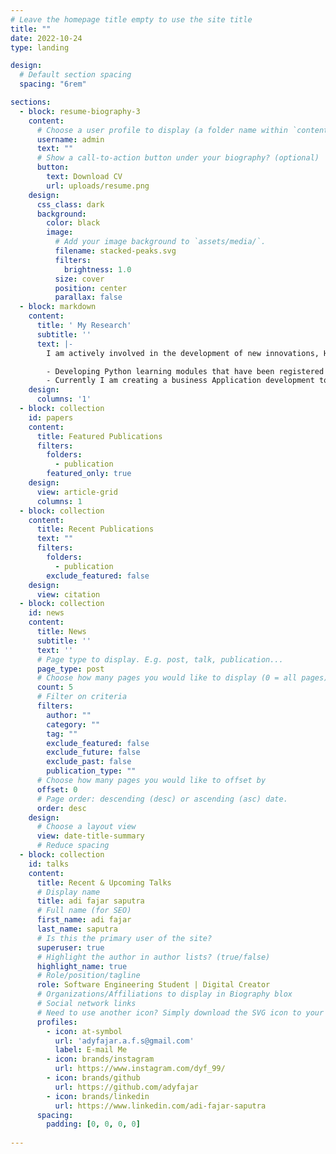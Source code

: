 ```yaml
---
# Leave the homepage title empty to use the site title
title: ""
date: 2022-10-24
type: landing

design:
  # Default section spacing
  spacing: "6rem"

sections:
  - block: resume-biography-3
    content:
      # Choose a user profile to display (a folder name within `content/authors/`)
      username: admin
      text: ""
      # Show a call-to-action button under your biography? (optional)
      button:
        text: Download CV
        url: uploads/resume.png
    design:
      css_class: dark
      background:
        color: black
        image:
          # Add your image background to `assets/media/`.
          filename: stacked-peaks.svg
          filters:
            brightness: 1.0
          size: cover
          position: center
          parallax: false
  - block: markdown
    content:
      title: ' My Research'
      subtitle: ''
      text: |-
        I am actively involved in the development of new innovations, Here are some of my main focuses:

        - Developing Python learning modules that have been registered in Haki
        - Currently I am creating a business Application development to support the export of domestic umkm     products 
    design:
      columns: '1'
  - block: collection
    id: papers
    content:
      title: Featured Publications
      filters:
        folders:
          - publication
        featured_only: true
    design:
      view: article-grid
      columns: 1
  - block: collection
    content:
      title: Recent Publications
      text: ""
      filters:
        folders:
          - publication
        exclude_featured: false
    design:
      view: citation
  - block: collection
    id: news
    content:
      title: News
      subtitle: ''
      text: ''
      # Page type to display. E.g. post, talk, publication...
      page_type: post
      # Choose how many pages you would like to display (0 = all pages)
      count: 5
      # Filter on criteria
      filters:
        author: ""
        category: ""
        tag: ""
        exclude_featured: false
        exclude_future: false
        exclude_past: false
        publication_type: ""
      # Choose how many pages you would like to offset by
      offset: 0
      # Page order: descending (desc) or ascending (asc) date.
      order: desc
    design:
      # Choose a layout view
      view: date-title-summary
      # Reduce spacing
  - block: collection
    id: talks
    content:
      title: Recent & Upcoming Talks
      # Display name
      title: adi fajar saputra
      # Full name (for SEO)
      first_name: adi fajar
      last_name: saputra
      # Is this the primary user of the site?
      superuser: true
      # Highlight the author in author lists? (true/false)
      highlight_name: true
      # Role/position/tagline
      role: Software Engineering Student | Digital Creator
      # Organizations/Affiliations to display in Biography blox
      # Social network links
      # Need to use another icon? Simply download the SVG icon to your `assets/media/icons/` folder.
      profiles:
        - icon: at-symbol
          url: 'adyfajar.a.f.s@gmail.com'
          label: E-mail Me
        - icon: brands/instagram
          url: https://www.instagram.com/dyf_99/
        - icon: brands/github
          url: https://github.com/adyfajar
        - icon: brands/linkedin
          url: https://www.linkedin.com/adi-fajar-saputra
      spacing:
        padding: [0, 0, 0, 0]
      
---
```

